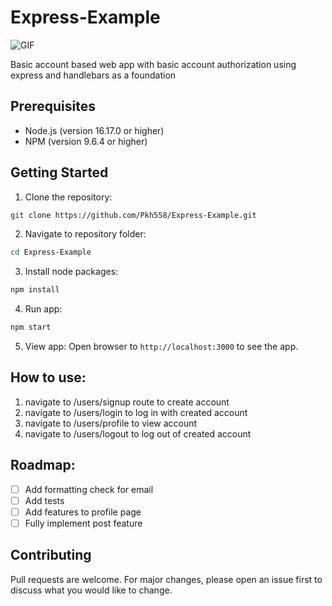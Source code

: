 # Express-Example

![GIF](https://i.imgur.com/AHEl3dw.gif)

Basic account based web app with basic account authorization using express and handlebars as a foundation

## Prerequisites

- Node.js (version 16.17.0 or higher)
- NPM (version 9.6.4 or higher)


## Getting Started

1. Clone the repository:

```bash
git clone https://github.com/Pkh558/Express-Example.git
```
2. Navigate to repository folder:

```bash
cd Express-Example
```
3. Install node packages:

```bash
npm install
```

4. Run app:

```bash
npm start
```
5. View app:
Open browser to `http://localhost:3000` to see the app.

## How to use:
  1. navigate to /users/signup route to create account
  2. navigate to /users/login to log in with created account
  3. navigate to /users/profile to view account
  4. navigate to /users/logout to log out of created account

## Roadmap:
- [ ] Add formatting check for email
- [ ] Add tests
- [ ] Add features to profile page
- [ ] Fully implement post feature

## Contributing

Pull requests are welcome. For major changes, please open an issue first
to discuss what you would like to change.
